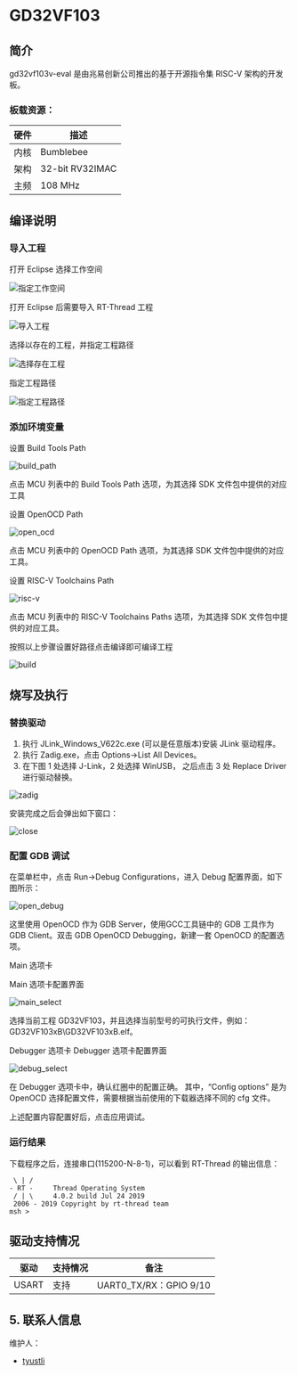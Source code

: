 # GD32VF103 #

## 简介

gd32vf103v-eval 是由兆易创新公司推出的基于开源指令集 RISC-V 架构的开发板。

### 板载资源：

| 硬件 | 描述 |
| -- | -- |
| 内核    | Bumblebee                                     |
| 架构       |  32-bit RV32IMAC                                         |
| 主频       | 108 MHz                                              |

## 编译说明

### 导入工程
打开 Eclipse 选择工作空间

![指定工作空间](figures/open_eclipse.png)

打开 Eclipse 后需要导入 RT-Thread 工程

![导入工程](figures/file.png)

选择以存在的工程，并指定工程路径

![选择存在工程](figures/exist.png)

指定工程路径

![指定工程路径](figures/finish_port.png)


### 添加环境变量
设置 Build Tools Path

![build_path](figures/build_path.png)

点击 MCU 列表中的 Build Tools Path 选项，为其选择 SDK 文件包中提供的对应工具

设置 OpenOCD Path

![open_ocd](figures/open_ocd.png)

点击 MCU 列表中的 OpenOCD Path 选项，为其选择 SDK 文件包中提供的对应工具。

设置 RISC-V Toolchains Path

![risc-v](figures/risc-v-tool.png)

点击 MCU 列表中的 RISC-V Toolchains Paths 选项，为其选择 SDK 文件包中提供的对应工具。

按照以上步骤设置好路径点击编译即可编译工程

![build](figures/build_project.png)

## 烧写及执行

### 替换驱动

1.  执行 JLink_Windows_V622c.exe (可以是任意版本)安装 JLink 驱动程序。
2.  执行 Zadig.exe，点击 Options->List All Devices。
3.  在下图 1 处选择 J-Link，2 处选择 WinUSB， 之后点击 3 处 Replace Driver 进行驱动替换。

![zadig](figures/zadig.png)

安装完成之后会弹出如下窗口：

![close](figures/close.png)

### 配置 GDB 调试

在菜单栏中，点击 Run->Debug Configurations，进入 Debug 配置界面，如下图所示：

![open_debug](figures/open_debug.png)

这里使用 OpenOCD 作为 GDB Server，使用GCC工具链中的 GDB 工具作为 GDB Client。双击 GDB OpenOCD Debugging，新建一套 OpenOCD 的配置选项。

Main 选项卡

Main 选项卡配置界面

![main_select](figures/main_select.png)

选择当前工程 GD32VF103，并且选择当前型号的可执行文件，例如：GD32VF103xB\GD32VF103xB.elf。

Debugger 选项卡
 Debugger 选项卡配置界面

![debug_select](figures/debug_select.png)

在 Debugger 选项卡中，确认红圈中的配置正确。
其中，“Config options” 是为 OpenOCD 选择配置文件，需要根据当前使用的下载器选择不同的 cfg 文件。

上述配置内容配置好后，点击应用调试。
### 运行结果

下载程序之后，连接串口(115200-N-8-1)，可以看到 RT-Thread 的输出信息：

```
 \ | /
- RT -     Thread Operating System
 / | \     4.0.2 build Jul 24 2019
 2006 - 2019 Copyright by rt-thread team
msh >
```

## 驱动支持情况

| 驱动 | 支持情况  |  备注  |
| ------ | ----  | :------:  |
| USART | 支持 | UART0_TX/RX：GPIO 9/10 |

## 5. 联系人信息

维护人：
- [tyustli](https://github.com/tyustli)

